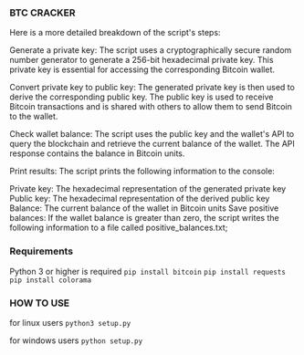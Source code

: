 ### BTC CRACKER

Here is a more detailed breakdown of the script's steps:

Generate a private key: The script uses a cryptographically secure random number generator to generate a 256-bit hexadecimal private key. This private key is essential for accessing the corresponding Bitcoin wallet.

Convert private key to public key: The generated private key is then used to derive the corresponding public key. The public key is used to receive Bitcoin transactions and is shared with others to allow them to send Bitcoin to the wallet.

Check wallet balance: The script uses the public key and the wallet's API to query the blockchain and retrieve the current balance of the wallet. The API response contains the balance in Bitcoin units.

Print results: The script prints the following information to the console:

Private key: The hexadecimal representation of the generated private key
Public key: The hexadecimal representation of the derived public key
Balance: The current balance of the wallet in Bitcoin units
Save positive balances: If the wallet balance is greater than zero, the script writes the following information to a file called positive_balances.txt;


### Requirements

 Python 3 or higher is required
 `pip install bitcoin`
`pip install requests`
`pip install colorama`

### HOW TO USE

for linux users
`python3 setup.py`

for windows users
`python setup.py`
